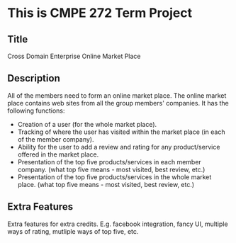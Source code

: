 # This is CMPE 272 Term Project
## Title

Cross Domain Enterprise Online Market Place

## Description

All of the members need to form an online market place. The online market place contains web sites from all the group members' companies. It has the following functions:

* Creation of a user (for the whole market place).
* Tracking of where the user has visited within the market place (in each of the member company).
* Ability for the user to add a review and rating for any product/service offered in the market place.
* Presentation of the top five products/services in each member company. (what top five means - most visited, best review, etc.)
* Presentation of the top five products/services in the whole market place. (what top five means - most visited, best review, etc.)

## Extra Features

Extra features for extra credits. E.g. facebook integration, fancy UI, multiple ways of rating, mutliple ways of top five, etc.
